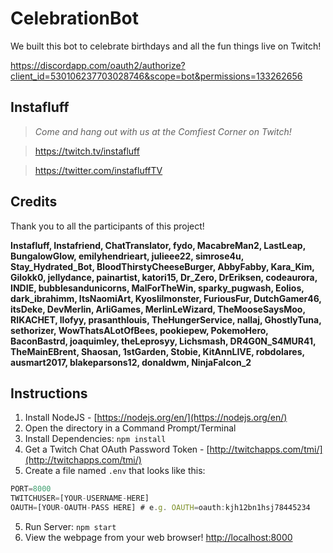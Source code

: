 # CelebrationBot
We built this bot to celebrate birthdays and all the fun things live on Twitch!

https://discordapp.com/oauth2/authorize?client_id=530106237703028746&scope=bot&permissions=133262656

## Instafluff ##
> *Come and hang out with us at the Comfiest Corner on Twitch!*

> https://twitch.tv/instafluff

> https://twitter.com/instafluffTV

## Credits ##
Thank you to all the participants of this project!

**Instafluff, Instafriend, ChatTranslator, fydo, MacabreMan2, LastLeap, BungalowGlow, emilyhendrieart, julieee22, simrose4u, Stay_Hydrated_Bot, BloodThirstyCheeseBurger, AbbyFabby, Kara_Kim, Gilokk0, jellydance, painartist, katori15, Dr_Zero, DrEriksen, codeaurora, INDIE, bubblesandunicorns, MalForTheWin, sparky_pugwash, Eolios, dark_ibrahimm, ItsNaomiArt, Kyoslilmonster, FuriousFur, DutchGamer46, itsDeke, DevMerlin, ArliGames, MerlinLeWizard, TheMooseSaysMoo, RIKACHET, llofyy, prasanthlouis, TheHungerService, nallaj, GhostlyTuna, sethorizer, WowThatsALotOfBees, pookiepew, PokemoHero, BaconBastrd, joaquimley, theLeprosyy, Lichsmash, DR4G0N_S4MUR41, TheMainEBrent, Shaosan, 1stGarden, Stobie, KitAnnLIVE, robdolares, ausmart2017, blakeparsons12, donaldwm, NinjaFalcon_2**


## Instructions ##

1. Install NodeJS - [https://nodejs.org/en/](https://nodejs.org/en/)
2. Open the directory in a Command Prompt/Terminal
3. Install Dependencies: `npm install`
4. Get a Twitch Chat OAuth Password Token - [http://twitchapps.com/tmi/](http://twitchapps.com/tmi/)
4. Create a file named `.env` that looks like this:
```javascript
PORT=8000
TWITCHUSER=[YOUR-USERNAME-HERE]
OAUTH=[YOUR-OAUTH-PASS HERE] # e.g. OAUTH=oauth:kjh12bn1hsj78445234
```
5. Run Server: `npm start`
6. View the webpage from your web browser! [http://localhost:8000](http://localhost:8000)
